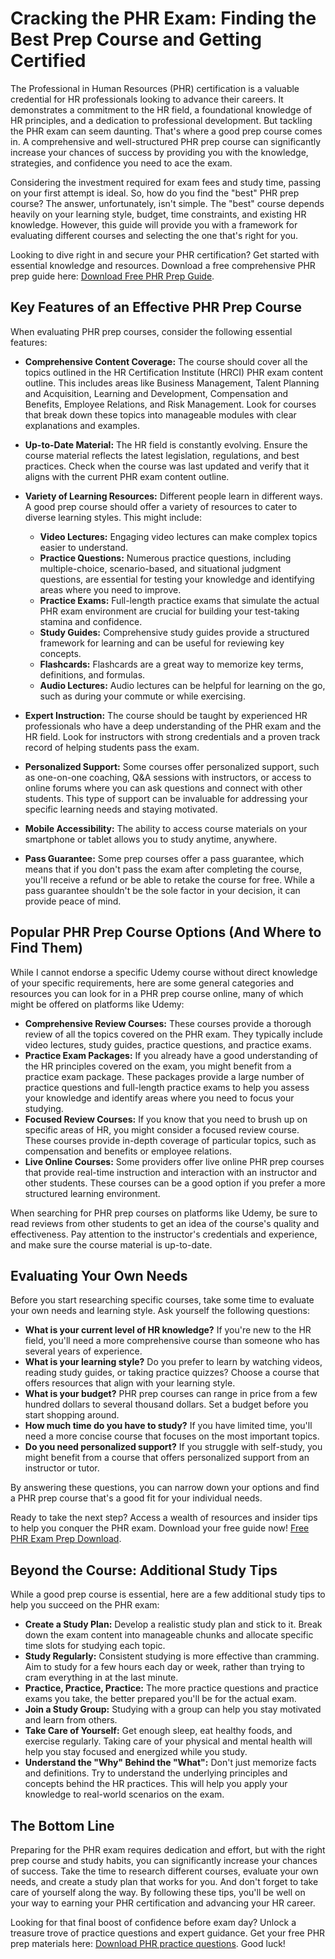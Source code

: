 # Cracking the PHR Exam: Finding the Best Prep Course and Getting Certified

The Professional in Human Resources (PHR) certification is a valuable credential for HR professionals looking to advance their careers. It demonstrates a commitment to the HR field, a foundational knowledge of HR principles, and a dedication to professional development. But tackling the PHR exam can seem daunting. That's where a good prep course comes in. A comprehensive and well-structured PHR prep course can significantly increase your chances of success by providing you with the knowledge, strategies, and confidence you need to ace the exam.

Considering the investment required for exam fees and study time, passing on your first attempt is ideal. So, how do you find the "best" PHR prep course? The answer, unfortunately, isn't simple. The "best" course depends heavily on your learning style, budget, time constraints, and existing HR knowledge. However, this guide will provide you with a framework for evaluating different courses and selecting the one that's right for you.

Looking to dive right in and secure your PHR certification?  Get started with essential knowledge and resources. Download a free comprehensive PHR prep guide here: [Download Free PHR Prep Guide](https://udemywork.com/best-phr-prep-course).
## Key Features of an Effective PHR Prep Course

When evaluating PHR prep courses, consider the following essential features:

*   **Comprehensive Content Coverage:** The course should cover all the topics outlined in the HR Certification Institute (HRCI) PHR exam content outline. This includes areas like Business Management, Talent Planning and Acquisition, Learning and Development, Compensation and Benefits, Employee Relations, and Risk Management. Look for courses that break down these topics into manageable modules with clear explanations and examples.

*   **Up-to-Date Material:** The HR field is constantly evolving. Ensure the course material reflects the latest legislation, regulations, and best practices. Check when the course was last updated and verify that it aligns with the current PHR exam content outline.

*   **Variety of Learning Resources:** Different people learn in different ways. A good prep course should offer a variety of resources to cater to diverse learning styles. This might include:

    *   **Video Lectures:** Engaging video lectures can make complex topics easier to understand.
    *   **Practice Questions:** Numerous practice questions, including multiple-choice, scenario-based, and situational judgment questions, are essential for testing your knowledge and identifying areas where you need to improve.
    *   **Practice Exams:** Full-length practice exams that simulate the actual PHR exam environment are crucial for building your test-taking stamina and confidence.
    *   **Study Guides:** Comprehensive study guides provide a structured framework for learning and can be useful for reviewing key concepts.
    *   **Flashcards:** Flashcards are a great way to memorize key terms, definitions, and formulas.
    *   **Audio Lectures:** Audio lectures can be helpful for learning on the go, such as during your commute or while exercising.

*   **Expert Instruction:** The course should be taught by experienced HR professionals who have a deep understanding of the PHR exam and the HR field. Look for instructors with strong credentials and a proven track record of helping students pass the exam.

*   **Personalized Support:** Some courses offer personalized support, such as one-on-one coaching, Q&A sessions with instructors, or access to online forums where you can ask questions and connect with other students. This type of support can be invaluable for addressing your specific learning needs and staying motivated.

*   **Mobile Accessibility:** The ability to access course materials on your smartphone or tablet allows you to study anytime, anywhere.

*   **Pass Guarantee:** Some prep courses offer a pass guarantee, which means that if you don't pass the exam after completing the course, you'll receive a refund or be able to retake the course for free. While a pass guarantee shouldn't be the sole factor in your decision, it can provide peace of mind.

## Popular PHR Prep Course Options (And Where to Find Them)

While I cannot endorse a specific Udemy course without direct knowledge of your specific requirements, here are some general categories and resources you can look for in a PHR prep course online, many of which might be offered on platforms like Udemy:

*   **Comprehensive Review Courses:** These courses provide a thorough review of all the topics covered on the PHR exam. They typically include video lectures, study guides, practice questions, and practice exams.
*   **Practice Exam Packages:** If you already have a good understanding of the HR principles covered on the exam, you might benefit from a practice exam package. These packages provide a large number of practice questions and full-length practice exams to help you assess your knowledge and identify areas where you need to focus your studying.
*   **Focused Review Courses:** If you know that you need to brush up on specific areas of HR, you might consider a focused review course. These courses provide in-depth coverage of particular topics, such as compensation and benefits or employee relations.
*   **Live Online Courses:** Some providers offer live online PHR prep courses that provide real-time instruction and interaction with an instructor and other students. These courses can be a good option if you prefer a more structured learning environment.

When searching for PHR prep courses on platforms like Udemy, be sure to read reviews from other students to get an idea of the course's quality and effectiveness. Pay attention to the instructor's credentials and experience, and make sure the course material is up-to-date.

## Evaluating Your Own Needs

Before you start researching specific courses, take some time to evaluate your own needs and learning style. Ask yourself the following questions:

*   **What is your current level of HR knowledge?** If you're new to the HR field, you'll need a more comprehensive course than someone who has several years of experience.
*   **What is your learning style?** Do you prefer to learn by watching videos, reading study guides, or taking practice quizzes? Choose a course that offers resources that align with your learning style.
*   **What is your budget?** PHR prep courses can range in price from a few hundred dollars to several thousand dollars. Set a budget before you start shopping around.
*   **How much time do you have to study?** If you have limited time, you'll need a more concise course that focuses on the most important topics.
*   **Do you need personalized support?** If you struggle with self-study, you might benefit from a course that offers personalized support from an instructor or tutor.

By answering these questions, you can narrow down your options and find a PHR prep course that's a good fit for your individual needs.

Ready to take the next step? Access a wealth of resources and insider tips to help you conquer the PHR exam. Download your free guide now! [Free PHR Exam Prep Download](https://udemywork.com/best-phr-prep-course).

## Beyond the Course: Additional Study Tips

While a good prep course is essential, here are a few additional study tips to help you succeed on the PHR exam:

*   **Create a Study Plan:** Develop a realistic study plan and stick to it. Break down the exam content into manageable chunks and allocate specific time slots for studying each topic.
*   **Study Regularly:** Consistent studying is more effective than cramming. Aim to study for a few hours each day or week, rather than trying to cram everything in at the last minute.
*   **Practice, Practice, Practice:** The more practice questions and practice exams you take, the better prepared you'll be for the actual exam.
*   **Join a Study Group:** Studying with a group can help you stay motivated and learn from others.
*   **Take Care of Yourself:** Get enough sleep, eat healthy foods, and exercise regularly. Taking care of your physical and mental health will help you stay focused and energized while you study.
*   **Understand the "Why" Behind the "What":** Don't just memorize facts and definitions. Try to understand the underlying principles and concepts behind the HR practices. This will help you apply your knowledge to real-world scenarios on the exam.

## The Bottom Line

Preparing for the PHR exam requires dedication and effort, but with the right prep course and study habits, you can significantly increase your chances of success. Take the time to research different courses, evaluate your own needs, and create a study plan that works for you. And don't forget to take care of yourself along the way. By following these tips, you'll be well on your way to earning your PHR certification and advancing your HR career.

Looking for that final boost of confidence before exam day?  Unlock a treasure trove of practice questions and expert guidance. Get your free PHR prep materials here: [Download PHR practice questions](https://udemywork.com/best-phr-prep-course). Good luck!
